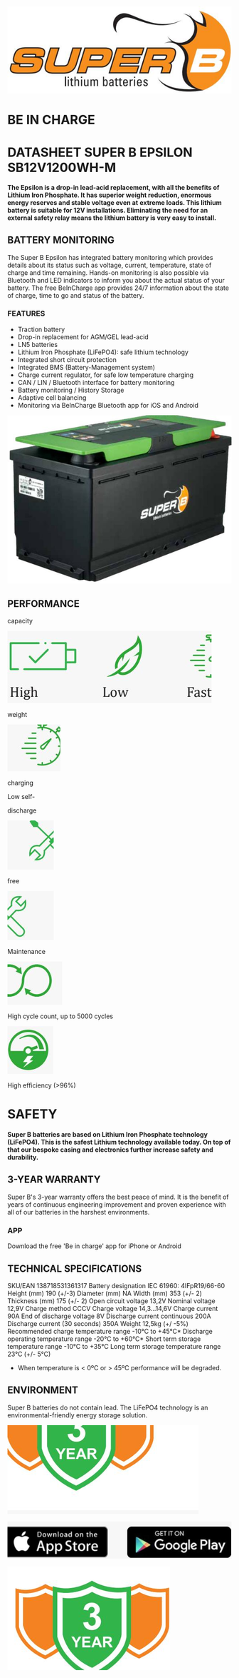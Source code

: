 ![](_page_0_Picture_0.jpeg)

# **BE IN CHARGE**

# **DATASHEET SUPER B EPSILON** SB12V1200WH-M

**The Epsilon is a drop-in lead-acid replacement, with all the benefits of Lithium Iron Phosphate. It has superior weight reduction, enormous energy reserves and stable voltage even at**  **extreme loads. This lithium battery is suitable for 12V installations. Eliminating the need for an external safety relay means the lithium battery is very easy to install.**

## **BATTERY MONITORING**

The Super B Epsilon has integrated battery monitoring which provides details about its status such as voltage, current, temperature, state of charge and time remaining. Hands-on monitoring is also possible via Bluetooth and LED indicators to inform you about the actual status of your battery. The free BeInCharge app provides 24/7 information about the state of charge, time to go and status of the battery.

### **FEATURES**

- Traction battery
- Drop-in replacement for AGM/GEL lead-acid
- LN5 batteries
- Lithium Iron Phosphate (LiFePO4): safe lithium technology
- Integrated short circuit protection
- Integrated BMS (Battery-Management system)
- Charge current regulator, for safe low temperature charging
- CAN / LIN / Bluetooth interface for battery monitoring
- Battery monitoring / History Storage
- Adaptive cell balancing
- Monitoring via BeInCharge Bluetooth app for iOS and Android

![](_page_0_Picture_20.jpeg)

## **PERFORMANCE**

capacity

![](_page_0_Figure_22.jpeg)

weight

![](_page_0_Picture_23.jpeg)

charging

Low self-

discharge

![](_page_0_Picture_25.jpeg)

free

![](_page_0_Picture_26.jpeg)

Maintenance

![](_page_0_Picture_27.jpeg)

High cycle count, up to 5000 cycles

![](_page_0_Picture_28.jpeg)

High efficiency (>96%)

# **SAFETY**

#### Super B batteries are based on Lithium Iron Phosphate technology (LiFePO4). This is the safest Lithium technology available today. On top of that our bespoke casing and electronics further increase safety and durability.

## **3-YEAR WARRANTY**

Super B's 3-year warranty offers the best peace of mind. It is the benefit of years of continuous engineering improvement and proven experience with all of our batteries in the harshest environments.

### **APP**

Download the free 'Be in charge' app for iPhone or Android

## **TECHNICAL SPECIFICATIONS**

SKU/EAN 138718531361317 Battery designation IEC 61960: 4IFpR19/66-60 Height (mm) 190 (+/-3) Diameter (mm) NA Width (mm) 353 (+/- 2) Thickness (mm) 175 (+/- 2) Open circuit voltage 13,2V Nominal voltage 12,9V Charge method CCCV Charge voltage 14,3…14,6V Charge current 90A End of discharge voltage 8V Discharge current continuous 200A Discharge current (30 seconds) 350A Weight 12,5kg (+/ -5%) Recommended charge temperature range -10°C to +45°C* Discharge operating temperature range -20°C to +60°C* Short term storage temperature range -10°C to +35°C Long term storage temperature range 23°C (+/- 5°C)

* When temperature is < 0ºC or > 45ºC performance will be degraded.

## **ENVIRONMENT**

Super B batteries do not contain lead. The LiFePO4 technology is an environmental-friendly energy storage solution.

![](_page_1_Picture_12.jpeg)

![](_page_1_Picture_13.jpeg)

![](_page_1_Picture_14.jpeg)